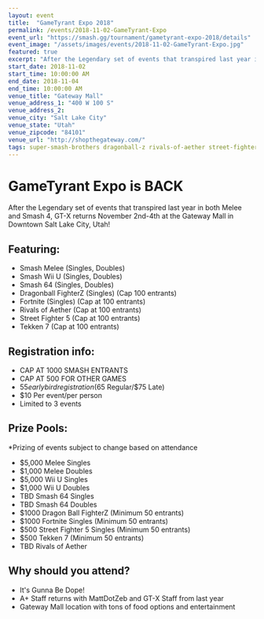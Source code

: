 ```yaml
---
layout: event
title:  "GameTyrant Expo 2018"
permalink: /events/2018-11-02-GameTyrant-Expo
event_url: "https://smash.gg/tournament/gametyrant-expo-2018/details"
event_image: "/assets/images/events/2018-11-02-GameTyrant-Expo.jpg"
featured: true
excerpt: "After the Legendary set of events that transpired last year in both Melee and Smash 4, GT-X returns November 2nd-4th at the Gateway Mall in Downtown Salt Lake City, Utah!"
start_date: 2018-11-02
start_time: 10:00:00 AM
end_date: 2018-11-04
end_time: 10:00:00 AM
venue_title: "Gateway Mall"
venue_address_1: "400 W 100 S"
venue_address_2:
venue_city: "Salt Lake City"
venue_state: "Utah"
venue_zipcode: "84101"
venue_url: "http://shopthegateway.com/"
tags: super-smash-brothers dragonball-z rivals-of-aether street-fighter tekken
---
```


# GameTyrant Expo is BACK
After the Legendary set of events that transpired last year in both Melee and Smash 4, GT-X returns November 2nd-4th at the Gateway Mall in Downtown Salt Lake City, Utah!

## Featuring:
  - Smash Melee (Singles, Doubles)
  - Smash Wii U (Singles, Doubles)
  - Smash 64 (Singles, Doubles)
  - Dragonball FighterZ (Singles) (Cap 100 entrants)
  - Fortnite (Singles) (Cap at 100 entrants)
  - Rivals of Aether (Cap at 100 entrants)
  - Street Fighter 5 (Cap at 100 entrants)
  - Tekken 7 (Cap at 100 entrants)

## Registration info:
  - CAP AT 1000 SMASH ENTRANTS
  - CAP AT 500 FOR OTHER GAMES
  - $55 earlybird registration ($65 Regular/$75 Late)
  - $10 Per event/per person
  - Limited to 3 events

## Prize Pools:
*Prizing of events subject to change based on attendance

  - $5,000 Melee Singles
  - $1,000 Melee Doubles
  - $5,000 Wii U Singles
  - $1,000 Wii U Doubles
  - TBD Smash 64 Singles
  - TBD Smash 64 Doubles
  - $1000 Dragon Ball FighterZ (Minimum 50 entrants)
  - $1000 Fortnite Singles (Minimum 50 entrants)
  - $500 Street Fighter 5 Singles (Minimum 50 entrants)
  - $500 Tekken 7 (Minimum 50 entrants)
  - TBD Rivals of Aether

## Why should you attend?
  - It's Gunna Be Dope!
  - A+ Staff returns with MattDotZeb and GT-X Staff from last year
  - Gateway Mall location with tons of food options and entertainment